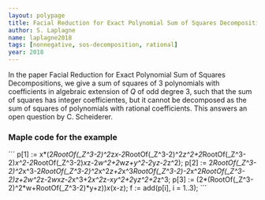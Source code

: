 ```yaml
---
layout: polypage
title: Facial Reduction for Exact Polynomial Sum of Squares Decompositions
author: S. Laplagne
name: laplagne2018
tags: [nonnegative, sos-decomposition, rational]
year: 2018
---
```


In the paper Facial Reduction for Exact Polynomial Sum of Squares Decompositions, we give a sum of squares of 3 polynomials with coefficients in algebraic extension of $Q$ of odd degree 3, such that the sum of squares has integer coefficientes, but it cannot be decomposed as the sum of squares of polynomials with rational coefficients.
This answers an open question by C. Scheiderer.

### Maple code for the example

´´´
p[1] := x*(2*RootOf(_Z^3-2)^2*z*x-2*RootOf(_Z^3-2)^2*z^2+2*RootOf(_Z^3-2)*x^2-2*RootOf(_Z^3-2)*x*z-2*w^2+2*w*z+y^2-2*y*z-2*z^2);
p[2] := 2*RootOf(_Z^3-2)^2*x^3-2*RootOf(_Z^3-2)^2*x^2*z+2*x^3*RootOf(_Z^3-2)-2*x^2*RootOf(_Z^3-2)*z+2*w^2*z-2*w*x*z-2*x^3+2*x^2*z-x*y^2+2*y*z^2+2*z^3;
p[3] := (2*(RootOf(_Z^3-2)^2*w+RootOf(_Z^3-2)*y+z))*x*(x-z);
f := add(p[i], i = 1..3);
´´´

